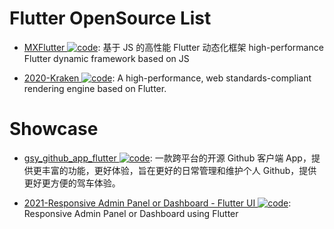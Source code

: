 # Flutter OpenSource List

- [MXFlutter ![code](https://martrix-usa.oss-accelerate.aliyuncs.com/logo/code.svg)](https://github.com/TGIF-iMatrix/MXFlutter): 基于 JS 的高性能 Flutter 动态化框架 high-performance Flutter dynamic framework based on JS

- [2020-Kraken ![code](https://martrix-usa.oss-accelerate.aliyuncs.com/logo/code.svg)](https://github.com/openkraken/kraken): A high-performance, web standards-compliant rendering engine based on Flutter.

# Showcase

- [gsy_github_app_flutter ![code](https://martrix-usa.oss-accelerate.aliyuncs.com/logo/code.svg)](https://github.com/CarGuo/gsy_github_app_flutter): 一款跨平台的开源 Github 客户端 App，提供更丰富的功能，更好体验，旨在更好的日常管理和维护个人 Github，提供更好更方便的驾车体验。

- [2021-Responsive Admin Panel or Dashboard - Flutter UI ![code](https://martrix-usa.oss-accelerate.aliyuncs.com/logo/code.svg)](https://github.com/abuanwar072/Flutter-Responsive-Admin-Panel-or-Dashboard): Responsive Admin Panel or Dashboard using Flutter
